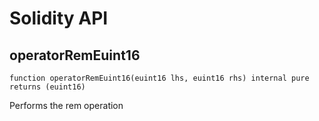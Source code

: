 # Solidity API

## operatorRemEuint16

```solidity
function operatorRemEuint16(euint16 lhs, euint16 rhs) internal pure returns (euint16)
```

Performs the rem operation

